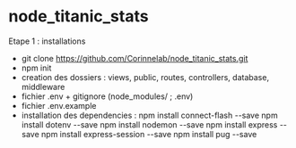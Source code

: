 # node_titanic_stats


Etape 1 : installations

- git clone https://github.com/Corinnelab/node_titanic_stats.git
- npm init 
- creation des dossiers : views, public, routes, controllers, database, middleware
- fichier .env + gitignore (node_modules/ ; .env)
- fichier .env.example
- installation des dependencies :
        npm install connect-flash --save
        npm install dotenv --save
        npm install nodemon --save
        npm install express --save
        npm install express-session --save
        npm install pug --save
     

